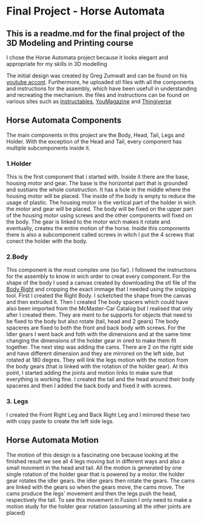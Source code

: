 # Final Project - Horse Automata

## This is a readme.md for the final project of the 3D Modeling and Printing course
I chose the Horse Automata project because it looks elegant and appropriate for my skills in 3D modelling

The initial design was created by Greg Zumwalt and can be found 
on his [youtube accont](https://www.youtube.com/watch?v=dtO8aX2QzzY).
Furthermore, he uploaded stl files with all the components and instructions for the assembly, which have been usefull in understanding and recreating the mechanism. the files and instructions can be found on various sites such as [Instructables](https://www.youtube.com/redirect?event=video_description&redir_token=QUFFLUhqblBlS0NLc04tVERLbnpKdlB5X2xOSXBVZDROZ3xBQ3Jtc0trcXRiVG5DR1c4ai1WeDJ4M2g1QVpHY1dfUzZzdnJ6dFpTTHl3elRUellzeXNLV0RwSVlKcm5KdFRKR3lVNkE0a01OR19oTlNHX2VWZUthQ2NkZ1BXYjBGcVRZYjc2d2Qtd0tXektYeHQ0bHhsa1BXNA&q=https%3A%2F%2Fwww.instructables.com%2Fid%2FHorse-Prototype%2F), [YouMagazine](https://www.youtube.com/redirect?event=video_description&redir_token=QUFFLUhqbDZYWENka0hKSHJlbzdmbllOd3RaWlJ3MGx3QXxBQ3Jtc0tuY1o3cWtXbmk4aWU1Q1I0S0p4YzMzNlBCbkpid1BzUUpRNDZlczA5RGVLZ2hTT2hwRC1OSXNDckNLT0I3WU45b0ZjQUJBUGw0QWVjdmpXR3RJRWxPRmFZRzRNYVVpRk1vUHJMYkdNNll1eGNtejRWVQ&q=https%3A%2F%2Fwww.youmagine.com%2Fgzumwalt%2Fdesigns) and [Thingiverse](https://www.youtube.com/redirect?event=video_description&redir_token=QUFFLUhqbmlMektFaVVTRkJnblA1WmwwS0VaaEVERDBkZ3xBQ3Jtc0ttTnFPYXkxaC1JTUVCR0JSRUJhS0RzY0QtWVJPeEhTYlhYeTY1azAyMlg0aFF4UDFhLXJFQktYc0JxZ2hQWTNpck5WaDhuMmNTRkZBblJWN2tOeHZRY2o3UnpVdWxHTmFZR1hCb3B4bnhDbXpRR1FNSQ&q=https%3A%2F%2Fwww.thingiverse.com%2Fthing%3A2868613)

## Horse Automata Components
The main components in this project are the Body, Head, Tail, Legs and Holder.
With the exception of the Head and Tail, every component has multiple subcomponents inside it. 

### 1.Holder

This is the first component that i started with. Inside it there are the base, housing motor and gear. 
The base is the horizontal part that is grounded and sustians the whole construction. 
It has a hole in the middle where the housing motor will be placed. The inside of the body is empty to reduce the usage of plastic.
The housing motor is the vertical part of the holder in wich the motor and gear will be placed.
The body will be fixed on the upper part of the housing motor using screws and the other components will fixed on the body. 
The gear is linked to the motor wich makes it rotate and eventually, creates the entire motion of the horse.
Inside this components there is also a subcomponent called screws in witch I put the 4 screws that conect the holder with the body.

### 2.Body
This component is the most complex one (so far). I followed the instructions for the assembly to know in wich order to creat every component.
For the shape of the body I used a canvas created by downloading the stl file of the [Body Right](https://content.instructables.com/ORIG/F3P/SE05/JG42UTH6/F3PSE05JG42UTH6.stl) and cropping the exact immage that I needed using the snipping tool. 
First I created the Right Body. I scketched the shape from the canvas and then extruded it.
Then I created The body spacers which could have also been imported from the McMaster-Car Catalog but I realised that only after I created them.
They are ment to be supports for objects that need to be fixed to the body but also rotate (tail, head and 2 gears)
The body spaceres are fixed to both the front and back body with screws.
For the Idler gears I went back and foth with the dimensions and at the same time changing the dimensions of the holder gear in ored to make them fit together.
The next step was adding the cams. There are 2 on the right side and have different dimension and they are mirrored on the left side,
but rotated at 180 degres. They will link the legs motion with the motion from the body gears (that is linked with the rotation of the holder gear).
At this point, I started adding the joints and motion links to make sure that everything is working fine.
I created the tail and the head around their body spaceres and then I added the back body and fixed it with screws.

### 3. Legs
I created the Front Right Leg and Back Right Leg and I mirrored these two with copy paste to create the left side legs.

## Horse Automata Motion

The motion of this design is a fascinating one because looking at the finished result we see all 4 legs moving but in different ways and 
also a small movment in the head and tail.
All the motion is generated by one single rotation of the holder gear that is powered by a motor.
the holder gear rotates the idler gears. the idler gears then rotate the gears.
The cams are linked with the gears so when the gears move, the cams move.
The cams produce the legs' movement and then the legs push the head, respectively the tail.
To see this movement in Fusion I only need to make a motion study for the holder gear rotation (assuming all the other joints are placed)
